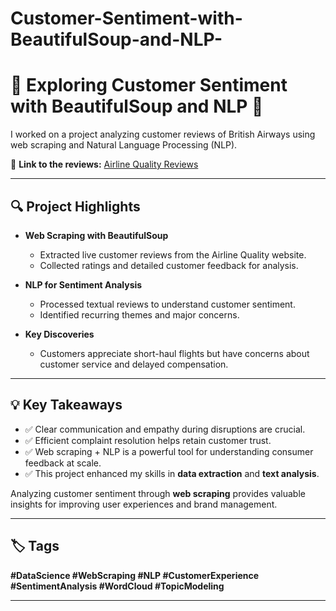 # Customer-Sentiment-with-BeautifulSoup-and-NLP-

# 🌟 Exploring Customer Sentiment with BeautifulSoup and NLP 🌟  

I worked on a project analyzing customer reviews of British Airways using web scraping and Natural Language Processing (NLP).  

🔗 **Link to the reviews:** [Airline Quality Reviews](https://lnkd.in/g5feya9d)  

---

## 🔍 Project Highlights  

- **Web Scraping with BeautifulSoup**  
  - Extracted live customer reviews from the Airline Quality website.  
  - Collected ratings and detailed customer feedback for analysis.  

- **NLP for Sentiment Analysis**  
  - Processed textual reviews to understand customer sentiment.  
  - Identified recurring themes and major concerns.  

- **Key Discoveries**  
  - Customers appreciate short-haul flights but have concerns about customer service and delayed compensation.  

---

## 💡 Key Takeaways  

- ✅ Clear communication and empathy during disruptions are crucial.  
- ✅ Efficient complaint resolution helps retain customer trust.  
- ✅ Web scraping + NLP is a powerful tool for understanding consumer feedback at scale.  
- ✅ This project enhanced my skills in **data extraction** and **text analysis**.  

Analyzing customer sentiment through **web scraping** provides valuable insights for improving user experiences and brand management.  

---

## 🏷️ Tags  

**#DataScience #WebScraping #NLP #CustomerExperience #SentimentAnalysis #WordCloud #TopicModeling**  

---
